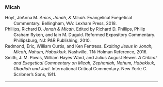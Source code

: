 ### Micah

<div class="csl-bib-body" style="line-height: 1.35; margin-left: 2em; text-indent:-2em;">
  <div class="csl-entry">Hoyt, JoAnna M. <i>Amos, Jonah, &amp; Micah</i>. Evangelical Exegetical Commentary. Bellingham, WA: Lexham Press, 2018.</div>
  <span class="Z3988" title="url_ver=Z39.88-2004&amp;ctx_ver=Z39.88-2004&amp;rfr_id=info%3Asid%2Fzotero.org%3A2&amp;rft_val_fmt=info%3Aofi%2Ffmt%3Akev%3Amtx%3Abook&amp;rft.genre=book&amp;rft.btitle=Amos%2C%20Jonah%2C%20%26%20Micah&amp;rft.place=Bellingham%2C%20WA&amp;rft.publisher=Lexham%20Press&amp;rft.series=Evangelical%20Exegetical%20Commentary&amp;rft.aufirst=JoAnna%20M.&amp;rft.aulast=Hoyt&amp;rft.au=JoAnna%20M.%20Hoyt&amp;rft.date=2018"></span>
  <div class="csl-entry">Phillips, Richard D. <i>Jonah &amp; Micah</i>. Edited by Richard D. Phillips, Philip Graham Ryken, and Iain M. Duguid. Reformed Expository Commentary. Phillipsburg, NJ: P&amp;R Publishing, 2010.</div>
  <span class="Z3988" title="url_ver=Z39.88-2004&amp;ctx_ver=Z39.88-2004&amp;rfr_id=info%3Asid%2Fzotero.org%3A2&amp;rft_val_fmt=info%3Aofi%2Ffmt%3Akev%3Amtx%3Abook&amp;rft.genre=book&amp;rft.btitle=Jonah%20%26%20Micah&amp;rft.place=Phillipsburg%2C%20NJ&amp;rft.publisher=P%26R%20Publishing&amp;rft.series=Reformed%20Expository%20Commentary&amp;rft.aufirst=Richard%20D.&amp;rft.aulast=Phillips&amp;rft.au=Richard%20D.%20Phillips&amp;rft.au=Richard%20D.%20Phillips&amp;rft.au=Philip%20Graham%20Ryken&amp;rft.au=Iain%20M.%20Duguid&amp;rft.date=2010"></span>
  <div class="csl-entry">Redmond, Eric, William Curtis, and Ken Fentress. <i>Exalting Jesus in Jonah, Micah, Nahum, Habakkuk</i>. Nashville, TN: Holman Reference, 2016.</div>
  <span class="Z3988" title="url_ver=Z39.88-2004&amp;ctx_ver=Z39.88-2004&amp;rfr_id=info%3Asid%2Fzotero.org%3A2&amp;rft_val_fmt=info%3Aofi%2Ffmt%3Akev%3Amtx%3Abook&amp;rft.genre=book&amp;rft.btitle=Exalting%20Jesus%20in%20Jonah%2C%20Micah%2C%20Nahum%2C%20Habakkuk&amp;rft.place=Nashville%2C%20TN&amp;rft.publisher=Holman%20Reference&amp;rft.aufirst=Eric&amp;rft.aulast=Redmond&amp;rft.au=Eric%20Redmond&amp;rft.au=William%20Curtis&amp;rft.au=Ken%20Fentress&amp;rft.date=2016"></span>
  <div class="csl-entry">Smith, J. M. Powis, William Hayes Ward, and Julius August Bewer. <i>A Critical and Exegetical Commentary on Micah, Zephaniah, Nahum, Habakkuk, Obadiah and Joel</i>. International Critical Commentary. New York: C. Scribner’s Sons, 1911.</div>
  <span class="Z3988" title="url_ver=Z39.88-2004&amp;ctx_ver=Z39.88-2004&amp;rfr_id=info%3Asid%2Fzotero.org%3A2&amp;rft_val_fmt=info%3Aofi%2Ffmt%3Akev%3Amtx%3Abook&amp;rft.genre=book&amp;rft.btitle=A%20critical%20and%20exegetical%20commentary%20on%20Micah%2C%20Zephaniah%2C%20Nahum%2C%20Habakkuk%2C%20Obadiah%20and%20Joel&amp;rft.place=New%20York&amp;rft.publisher=C.%20Scribner%E2%80%99s%20Sons&amp;rft.series=International%20Critical%20Commentary&amp;rft.aufirst=J.%20M.%20Powis&amp;rft.aulast=Smith&amp;rft.au=J.%20M.%20Powis%20Smith&amp;rft.au=William%20Hayes%20Ward&amp;rft.au=Julius%20August%20Bewer&amp;rft.date=1911"></span>
</div>

<hr>
